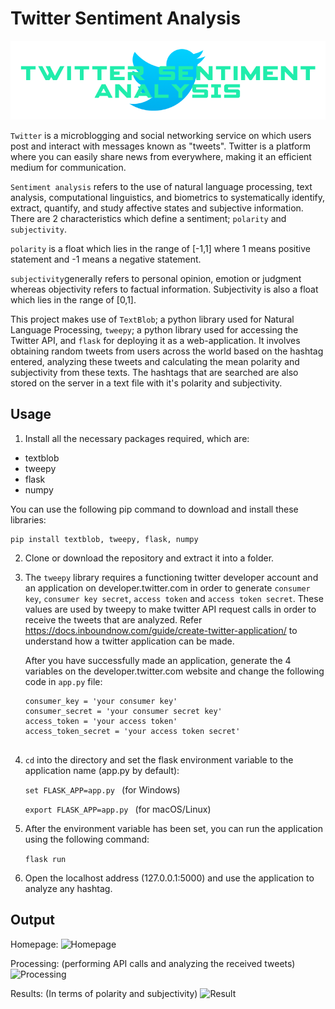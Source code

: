 # Twitter Sentiment Analysis

![Twitter Sentiment Analysis](static/twitterlogo.png)

```Twitter``` is a microblogging and social networking service on which users post and interact with messages known as "tweets". Twitter is a platform where you can easily share news from everywhere, making it an efficient medium for communication.

```Sentiment analysis``` refers to the use of natural language processing, text analysis, computational linguistics, and biometrics to systematically identify, extract, quantify, and study affective states and subjective information. There are 2 characteristics which define a sentiment; ```polarity``` and ```subjectivity```.

```polarity``` is a float which lies in the range of [-1,1] where 1 means positive statement and -1 means a negative statement. 

```subjectivity```generally refers to personal opinion, emotion or judgment whereas objectivity refers to factual information. Subjectivity is also a float which lies in the range of [0,1].

This project makes use of ```TextBlob```; a python library used for Natural Language Processing, ```tweepy```; a python library used for accessing the Twitter API, and ```flask``` for deploying it as a web-application. It involves obtaining random tweets from users across the world based on the hashtag entered, analyzing these tweets and calculating the mean polarity and subjectivity from these texts. 
The hashtags that are searched  are also stored on the server in a text file with it's polarity and subjectivity. 


## Usage

1. Install all the necessary packages required, which are:

* textblob
* tweepy
* flask
* numpy

You can use the following pip command to download and install these libraries:

    pip install textblob, tweepy, flask, numpy

2. Clone or download the repository and extract it into a folder.

3. The ```tweepy``` library  requires a functioning twitter developer account and an application on developer.twitter.com in order to generate ```consumer key```, ```consumer key secret```, ```access token``` and ```access token secret```. These values are used by tweepy to make twitter API request calls in order to receive the tweets that are analyzed. 
Refer https://docs.inboundnow.com/guide/create-twitter-application/ to understand how a twitter application can be made. 

   After you have successfully made an application, generate the 4 variables on the developer.twitter.com website and change the following code in ```app.py``` file:

    ```
   consumer_key = 'your consumer key'
    consumer_secret = 'your consumer secret key'
    access_token = 'your access token'
    access_token_secret = 'your access token secret' 


3. ```cd``` into the directory and set the flask environment variable to the application name (app.py by default): 

    ```set FLASK_APP=app.py ``` (for Windows)

    ```export FLASK_APP=app.py ``` (for macOS/Linux)

4. After the environment variable has been set, you can run the application using the following command:

    ``` flask run ```

5. Open the localhost address (127.0.0.1:5000) and use the application to analyze any hashtag.


## Output
Homepage:
![Homepage](https://imgur.com/nfTHynK.png)

Processing: (performing API calls and analyzing the received tweets)
![Processing](https://imgur.com/gbXZ1vn.png)

Results: (In terms of polarity and subjectivity)
![Result](https://imgur.com/sDZ7MIy.png)
